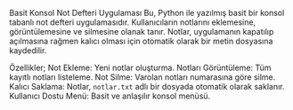 Basit Konsol Not Defteri Uygulaması
Bu, Python ile yazılmış basit bir konsol tabanlı not defteri uygulamasıdır. Kullanıcıların notlarını eklemesine, görüntülemesine ve silmesine olanak tanır. Notlar, uygulamanın kapatılıp açılmasına rağmen kalıcı olması için otomatik olarak bir metin dosyasına kaydedilir.

Özellikler;
Not Ekleme: Yeni notlar oluşturma.
Notları Görüntüleme: Tüm kayıtlı notları listeleme.
Not Silme: Varolan notları numarasına göre silme.
Kalıcı Saklama: Notlar, `notlar.txt` adlı bir dosyada otomatik olarak saklanır.
Kullanıcı Dostu Menü: Basit ve anlaşılır konsol menüsü.
